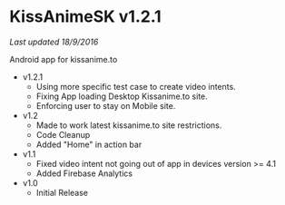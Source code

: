 # KissAnimeSK v1.2.1
*Last updated 18/9/2016*

Android app for kissanime.to

- v1.2.1
  * Using more specific test case to create video intents. 
  * Fixing App loading Desktop Kissanime.to site.
  * Enforcing user to stay on Mobile site.
- v1.2
  * Made to work latest kissanime.to site restrictions.
  * Code Cleanup
  * Added "Home" in action bar
- v1.1
  * Fixed video intent not going out of app in devices version >= 4.1
  * Added Firebase Analytics
- v1.0
  * Initial Release
